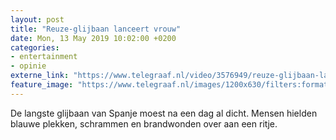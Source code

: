 ```yaml
---
layout: post
title: "Reuze-glijbaan lanceert vrouw"
date: Mon, 13 May 2019 10:02:00 +0200
categories: 
- entertainment 
- opinie 
externe_link: "https://www.telegraaf.nl/video/3576949/reuze-glijbaan-lanceert-vrouw"
feature_image: "https://www.telegraaf.nl/images/1200x630/filters:format(jpeg):quality(80)/cdn-kiosk-api.telegraaf.nl/66606bf2-755c-11e9-809c-0255c322e81b.jpg"
---
```


<p class="intro">De langste glijbaan van Spanje moest na een dag al dicht. Mensen hielden blauwe plekken, schrammen en brandwonden over aan een ritje.</p>
